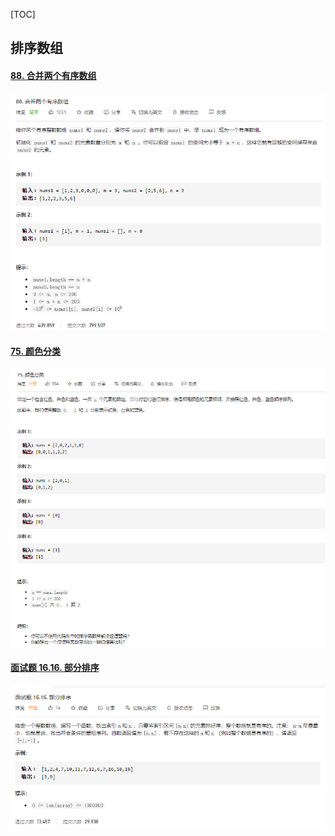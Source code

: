 [TOC]

## 排序数组

#### [88. 合并两个有序数组](https://leetcode-cn.com/problems/merge-sorted-array/)

![88.合并两个有序数组](photo/88.合并两个有序数组.png)

#### [75. 颜色分类](https://leetcode-cn.com/problems/sort-colors/)

![75.颜色分类](photo/75.颜色分类.png)

#### [面试题 16.16. 部分排序](https://leetcode-cn.com/problems/sub-sort-lcci/)

![面试题16.16.部分排序](photo/面试题16.16.部分排序.png)
